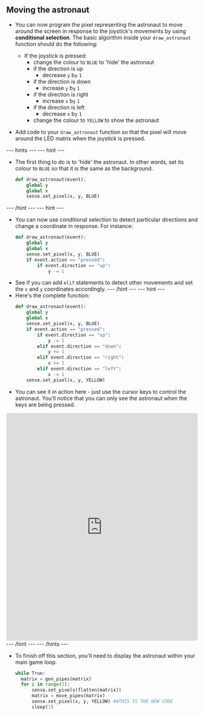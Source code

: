 ## Moving the astronaut

- You can now program the pixel representing the astronaut to move around the screen in response to the joystick's movements by using **conditional selection**. The basic algorithm inside your `draw_astronaut` function should do the following:
  - If the joystick is pressed:
	- change the colour to `BLUE` to 'hide' the astronaut
	- if the direction is up
	  - decrease `y` b`y` `1`
	- if the direction is down
	  - increase `y` b`y` `1`
	- if the direction is right
	  - increase `x` b`y` `1`
	- if the direction is left
	  - decrease `x` b`y` `1`
	- change the colour to `YELLOW` to show the astronaut

- Add code to your `draw_astronaut` function so that the pixel will move around the LED matrix when the joystick is pressed.

--- hints --- --- hint ---
- The first thing to do is to 'hide' the astronaut. In other words, set its colour to `BLUE` so that it is the same as the background.
	```python
	def draw_astronaut(event):
		global y
		global x
		sense.set_pixel(x, y, BLUE)
	```
--- /hint --- --- hint ---
- You can now use conditional selection to detect particular directions and change a coordinate in response. For instance:
  ```python
  def draw_astronaut(event):
	  global y
	  global x
	  sense.set_pixel(x, y, BLUE)
	  if event.action == "pressed":
		  if event.direction == "up":
			  y -= 1
  ```
- See if you can add `elif` statements to detect other movements and set the `x` and `y` coordinates accordingly.
--- /hint --- --- hint ---
- Here's the complete function:
  ```python
  def draw_astronaut(event):
	  global y
	  global x
	  sense.set_pixel(x, y, BLUE)
	  if event.action == "pressed":
		  if event.direction == "up":
			  y -= 1
		  elif event.direction == "down":
			  y += 1
		  elif event.direction == "right":
			  x += 1
		  elif event.direction == "left":
			  x -= 1
	  sense.set_pixel(x, y, YELLOW)
  ```
- You can see it in action here - just use the cursor keys to control the astronaut. You'll notice that you can only see the astronaut when the keys are being pressed.
<iframe src="https://trinket.io/embed/python/9dc48939c7" width="100%" height="600" frameborder="0" marginwidth="0" marginheight="0" allowfullscreen></iframe>
--- /hint --- --- /hints ---

- To finish off this section, you'll need to display the astronaut within your main game loop.

	```python
	while True:
	  matrix = gen_pipes(matrix)
	  for i in range(3):
		  sense.set_pixels(flatten(matrix))
		  matrix = move_pipes(matrix)
		  sense.set_pixel(x, y, YELLOW) ##THIS IS THE NEW CODE
		  sleep(1)
	```
